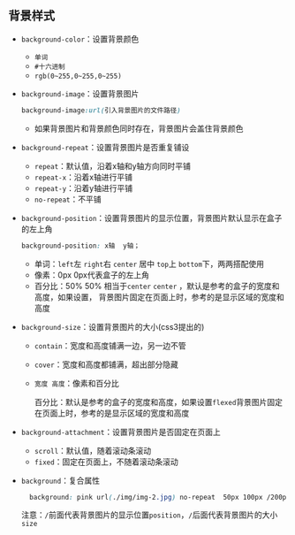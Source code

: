## 背景样式

- `background-color`：设置背景颜色

  - `单词`
  - `#十六进制`
  - `rgb(0~255,0~255,0~255)`

- `background-image`：设置背景图片

  ```css
  background-image:url(引入背景图片的文件路径)
  ```

  - 如果背景图片和背景颜色同时存在，背景图片会盖住背景颜色

- `background-repeat`：设置背景图片是否重复铺设

  - `repeat`：默认值，沿着x轴和y轴方向同时平铺
  - `repeat-x`：沿着x轴进行平铺
  - `repeat-y`：沿着y轴进行平铺
  - `no-repeat`：不平铺

- `background-position`：设置背景图片的显示位置，背景图片默认显示在盒子的左上角

  ```css
  background-position: x轴  y轴；
  ```

  - 单词：`left`左 `right`右 `center` 居中 `top`上 `bottom`下，两两搭配使用
  - 像素：0px 0px代表盒子的左上角
  - 百分比：50% 50% 相当于`center` `center` ，默认是参考的盒子的宽度和高度，如果设置， 背景图片固定在页面上时，参考的是显示区域的宽度和高度

- `background-size`：设置背景图片的大小(css3提出的)

  - `contain`：宽度和高度铺满一边，另一边不管

  - `cover`：宽度和高度都铺满，超出部分隐藏

  - `宽度 高度`：像素和百分比

    百分比：默认是参考的盒子的宽度和高度，如果设置`flexed`背景图片固定在页面上时，参考的是显示区域的宽度和高度

- `background-attachment`：设置背景图片是否固定在页面上

  - `scroll`：默认值，随着滚动条滚动
  - `fixed`：固定在页面上，不随着滚动条滚动

- `background`：复合属性

  ```css
    background: pink url(./img/img-2.jpg) no-repeat  50px 100px /200px 200px;
  ```

  注意：`/`前面代表背景图片的显示位置`position`，`/`后面代表背景图片的大小`size`